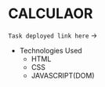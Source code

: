 # CALCULAOR

`Task deployed link here` ->

+ Technologies Used
  - HTML
  - CSS
  - JAVASCRIPT(DOM)
